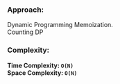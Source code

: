 ### Approach:
Dynamic Programming Memoization.\
Counting DP
​
### Complexity:
**Time Complexity: `O(N)`**\
**Space Complexity: `O(N)`**
​